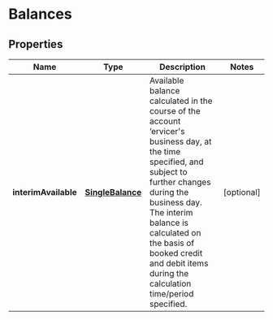 
# Balances

## Properties
Name | Type | Description | Notes
------------ | ------------- | ------------- | -------------
**interimAvailable** | [**SingleBalance**](SingleBalance.md) | Available balance calculated in the course of the account ’ervicer&#39;s business day, at the time specified, and subject to further changes during the business day. The interim balance is calculated on the basis of booked credit and debit items during the calculation time/period specified. |  [optional]




